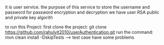 it is user service.
the purpose of this service to store the username and password
for password encryption and decryption we have user RSA public and private key algorith

to run this Project:
first clone the project: git clone https://github.com/rahulvit2010/userAuthentication.git
run the command: mvn clean install -DskipTests  --> test case have some problems
